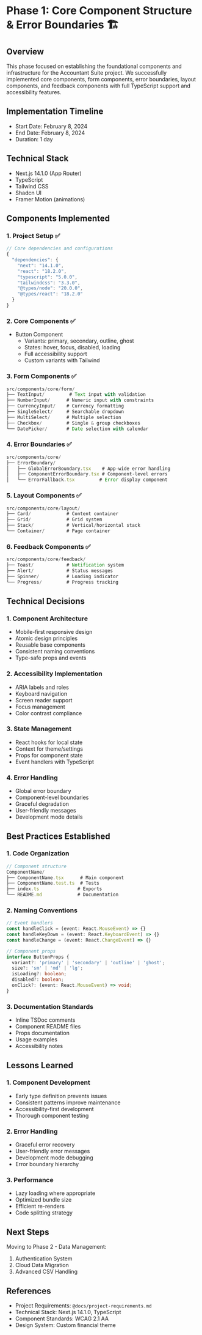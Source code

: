# Phase 1: Core Component Structure & Error Boundaries 🏗️

## Overview
This phase focused on establishing the foundational components and infrastructure for the Accountant Suite project. We successfully implemented core components, form components, error boundaries, layout components, and feedback components with full TypeScript support and accessibility features.

## Implementation Timeline
- Start Date: February 8, 2024
- End Date: February 8, 2024
- Duration: 1 day

## Technical Stack
- Next.js 14.1.0 (App Router)
- TypeScript
- Tailwind CSS
- Shadcn UI
- Framer Motion (animations)

## Components Implemented

### 1. Project Setup ✅
```typescript
// Core dependencies and configurations
{
  "dependencies": {
    "next": "14.1.0",
    "react": "18.2.0",
    "typescript": "5.0.0",
    "tailwindcss": "3.3.0",
    "@types/node": "20.0.0",
    "@types/react": "18.2.0"
  }
}
```

### 2. Core Components ✅
- Button Component
  - Variants: primary, secondary, outline, ghost
  - States: hover, focus, disabled, loading
  - Full accessibility support
  - Custom variants with Tailwind

### 3. Form Components ✅
```typescript
src/components/core/form/
├── TextInput/         # Text input with validation
├── NumberInput/      # Numeric input with constraints
├── CurrencyInput/    # Currency formatting
├── SingleSelect/     # Searchable dropdown
├── MultiSelect/      # Multiple selection
├── Checkbox/         # Single & group checkboxes
└── DatePicker/       # Date selection with calendar
```

### 4. Error Boundaries ✅
```typescript
src/components/core/
├── ErrorBoundary/
│   ├── GlobalErrorBoundary.tsx    # App-wide error handling
│   ├── ComponentErrorBoundary.tsx # Component-level errors
│   └── ErrorFallback.tsx         # Error display component
```

### 5. Layout Components ✅
```typescript
src/components/core/layout/
├── Card/             # Content container
├── Grid/             # Grid system
├── Stack/            # Vertical/horizontal stack
└── Container/        # Page container
```

### 6. Feedback Components ✅
```typescript
src/components/core/feedback/
├── Toast/            # Notification system
├── Alert/            # Status messages
├── Spinner/          # Loading indicator
└── Progress/         # Progress tracking
```

## Technical Decisions

### 1. Component Architecture
- Mobile-first responsive design
- Atomic design principles
- Reusable base components
- Consistent naming conventions
- Type-safe props and events

### 2. Accessibility Implementation
- ARIA labels and roles
- Keyboard navigation
- Screen reader support
- Focus management
- Color contrast compliance

### 3. State Management
- React hooks for local state
- Context for theme/settings
- Props for component state
- Event handlers with TypeScript

### 4. Error Handling
- Global error boundary
- Component-level boundaries
- Graceful degradation
- User-friendly messages
- Development mode details

## Best Practices Established

### 1. Code Organization
```typescript
// Component structure
ComponentName/
├── ComponentName.tsx      # Main component
├── ComponentName.test.ts  # Tests
├── index.ts              # Exports
└── README.md             # Documentation
```

### 2. Naming Conventions
```typescript
// Event handlers
const handleClick = (event: React.MouseEvent) => {}
const handleKeyDown = (event: React.KeyboardEvent) => {}
const handleChange = (event: React.ChangeEvent) => {}

// Component props
interface ButtonProps {
  variant?: 'primary' | 'secondary' | 'outline' | 'ghost';
  size?: 'sm' | 'md' | 'lg';
  isLoading?: boolean;
  disabled?: boolean;
  onClick?: (event: React.MouseEvent) => void;
}
```

### 3. Documentation Standards
- Inline TSDoc comments
- Component README files
- Props documentation
- Usage examples
- Accessibility notes

## Lessons Learned

### 1. Component Development
- Early type definition prevents issues
- Consistent patterns improve maintenance
- Accessibility-first development
- Thorough component testing

### 2. Error Handling
- Graceful error recovery
- User-friendly error messages
- Development mode debugging
- Error boundary hierarchy

### 3. Performance
- Lazy loading where appropriate
- Optimized bundle size
- Efficient re-renders
- Code splitting strategy

## Next Steps
Moving to Phase 2 - Data Management:
1. Authentication System
2. Cloud Data Migration
3. Advanced CSV Handling

## References
- Project Requirements: `@docs/project-requirements.md`
- Technical Stack: Next.js 14.1.0, TypeScript
- Component Standards: WCAG 2.1 AA
- Design System: Custom financial theme
